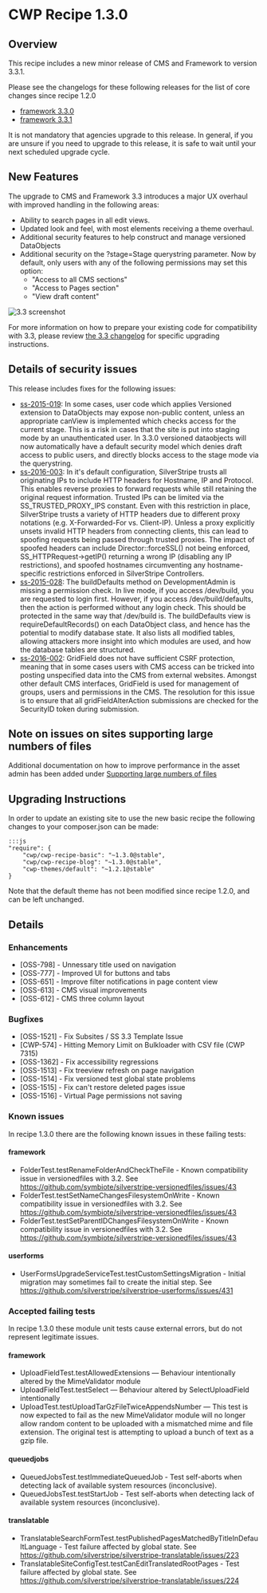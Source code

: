 # CWP Recipe 1.3.0

## Overview

This recipe includes a new minor release of CMS and Framework to version 3.3.1.

Please see the changelogs for these following releases for the list of core changes since recipe 1.2.0

 * [framework 3.3.0](https://docs.silverstripe.org/en/3.3/changelogs/3.3.0/)
 * [framework 3.3.1](https://docs.silverstripe.org/en/3.3/changelogs/3.3.1/)

It is not mandatory that agencies upgrade to this release. In general, if you are unsure if you
need to upgrade to this release, it is safe to wait until your next scheduled upgrade cycle.

## New Features

The upgrade to CMS and Framework 3.3 introduces a major UX overhaul with improved handling
in the following areas:

- Ability to search pages in all edit views.
- Updated look and feel, with most elements receiving a theme overhaul.
- Additional security features to help construct and manage versioned DataObjects
- Additional security on the ?stage=Stage querystring parameter. Now by default, only users
    with any of the following permissions may set this option:
  - "Access to all CMS sections"
  - "Access to Pages section"
  - "View draft content"

![3.3 screenshot](/_images/recipe_1.3.0_3.3_framework.png)

For more information on how to prepare your existing code for compatibility with 3.3, please review
[the 3.3 changelog](https://docs.silverstripe.org/en/3.3/changelogs/3.3.0/) for specific upgrading instructions.

## Details of security issues

This release includes fixes for the following issues:

 * [ss-2015-019](http://www.silverstripe.org/download/security-releases/ss-2015-019): In some cases, user
   code which applies Versioned extension to DataObjects may expose non-public content, unless an
   appropriate canView is implemented which checks access for the current stage.
   This is a risk in cases that the site is put into staging mode by an unauthenticated user.
   In 3.3.0 versioned dataobjects will now automatically have a default security model which denies draft
   access to public users, and directly blocks access to the stage mode via the querystring.
 * [ss-2016-003](http://www.silverstripe.org/download/security-releases/ss-2016-003): In it's default
   configuration, SilverStripe trusts all originating IPs to include HTTP headers for Hostname, IP and
   Protocol. This enables reverse proxies to forward requests while still retaining the original request
   information. Trusted IPs can be limited via the SS_TRUSTED_PROXY_IPS constant. Even with this
   restriction in place, SilverStripe trusts a variety of HTTP headers due to different proxy notations
   (e.g. X-Forwarded-For vs. Client-IP). Unless a proxy explicitly unsets invalid HTTP headers from
   connecting clients, this can lead to spoofing requests being passed through trusted proxies.
   The impact of spoofed headers can include Director::forceSSL() not being enforced,
   SS_HTTPRequest->getIP() returning a wrong IP (disabling any IP restrictions), and spoofed hostnames
   circumventing any hostname-specific restrictions enforced in SilverStripe Controllers.
 * [ss-2015-028](http://www.silverstripe.org/download/security-releases/ss-2015-028): The buildDefaults
   method on DevelopmentAdmin is missing a permission check. In live mode, if you access /dev/build,
   you are requested to login first. However, if you access /dev/build/defaults, then the action is
   performed without any login check. This should be protected in the same way that /dev/build is.
   The buildDefaults view is requireDefaultRecords() on each DataObject class, and hence has the
   potential to modify database state. It also lists all modified tables, allowing attackers more
   insight into which modules are used, and how the database tables are structured.
 * [ss-2016-002](http://www.silverstripe.org/download/security-releases/ss-2016-002): GridField does
   not have sufficient CSRF protection, meaning that in some cases users with CMS access can be tricked
   into posting unspecified data into the CMS from external websites. Amongst other default CMS interfaces,
   GridField is used for management of groups, users and permissions in the CMS.
   The resolution for this issue is to ensure that all gridFieldAlterAction submissions are checked
   for the SecurityID token during submission.

## Note on issues on sites supporting large numbers of files

Additional documentation on how to improve performance in the asset admin has been added under
[Supporting large numbers of files](/how_tos/supporting_large_numbers_of_files)

## Upgrading Instructions

In order to update an existing site to use the new basic recipe the following changes to your composer.json
can be made:

	:::js
	"require": {
		"cwp/cwp-recipe-basic": "~1.3.0@stable",
		"cwp/cwp-recipe-blog": "~1.3.0@stable",
		"cwp-themes/default": "~1.2.1@stable"
	}

Note that the default theme has not been modified since recipe 1.2.0, and can be left unchanged.

## Details

### Enhancements

 * [OSS-798] - Unnessary title used on navigation
 * [OSS-777] - Improved UI for buttons and tabs
 * [OSS-651] - Improve filter notifications in page content view
 * [OSS-613] - CMS visual improvements
 * [OSS-612] - CMS three column layout

### Bugfixes

 * [OSS-1521] - Fix Subsites / SS 3.3 Template Issue
 * [CWP-574] - Hitting Memory Limit on Bulkloader with CSV file (CWP 7315)
 * [OSS-1362] - Fix accessibility regressions
 * [OSS-1513] - Fix treeview refresh on page navigation
 * [OSS-1514] - Fix versioned test global state problems
 * [OSS-1515] - Fix can't restore deleted pages issue
 * [OSS-1516] - Virtual Page permissions not saving

### Known issues

In recipe 1.3.0 there are the following known issues in these failing tests:

#### framework

 * FolderTest.testRenameFolderAndCheckTheFile - Known compatibility issue in versionedfiles
   with 3.2. See https://github.com/symbiote/silverstripe-versionedfiles/issues/43
 * FolderTest.testSetNameChangesFilesystemOnWrite - Known compatibility issue in versionedfiles
   with 3.2. See https://github.com/symbiote/silverstripe-versionedfiles/issues/43
 * FolderTest.testSetParentIDChangesFilesystemOnWrite - Known compatibility issue in versionedfiles
   with 3.2. See https://github.com/symbiote/silverstripe-versionedfiles/issues/43
   
#### userforms

 * UserFormsUpgradeServiceTest.testCustomSettingsMigration - Initial migration may sometimes fail
   to create the initial step. See https://github.com/silverstripe/silverstripe-userforms/issues/431

### Accepted failing tests

In recipe 1.3.0 these module unit tests cause external errors, but do not represent legitimate issues.

#### framework

 * UploadFieldTest.testAllowedExtensions — Behaviour intentionally altered by the MimeValidator module
 * UploadFieldTest.testSelect — Behaviour altered by SelectUploadField intentionally
 * UploadTest.testUploadTarGzFileTwiceAppendsNumber — This test is now expected
   to fail as the new MimeValidator module will no longer allow random content to
   be uploaded with a mismatched mime and file extension. The original test is
   attempting to upload a bunch of text as a gzip file.

#### queuedjobs

 * QueuedJobsTest.testImmediateQueuedJob - Test self-aborts when detecting lack of available system
   resources (inconclusive).
 * QueuedJobsTest.testStartJob - Test self-aborts when detecting lack of available system
   resources (inconclusive).

#### translatable

 * TranslatableSearchFormTest.testPublishedPagesMatchedByTitleInDefaultLanguage - Test failure
   affected by global state. See https://github.com/silverstripe/silverstripe-translatable/issues/223
 * TranslatableSiteConfigTest.testCanEditTranslatedRootPages - Test failure affected by global state.
   See https://github.com/silverstripe/silverstripe-translatable/issues/224
